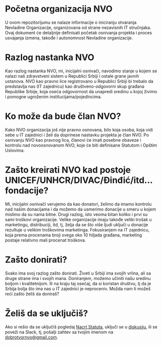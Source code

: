 # Početna organizacija NVO

U ovom repozitorijumu se nalaze informacije o iniciranju otvaranja Nevladine Organizacije, organizovana od strane nezavisnih IT stručnjaka. Ovaj dokument će detaljnije definisati početak osnivanja projekta i proces usvajanja izmena, takođe i autonomnost Nevladine organizacije.

# Razlog nastanka NVO

Kao razlog nastanka NVO, mi, inicijalni osnivači, navodimo stanje u kojem se nalazi naš zdravstveni sistem u Republici Srbiji i ostale grane javnih ustanova. NVO kao pravno lice registrovano u Republici Srbiji bi trebalo da predstavlja nas (IT zajednicu) kao društveno-odgovorni skup građana Republike Srbije, koja oseća odgovornost da unapredi sredinu u kojoj živimo i pomogne ugroženim institucijama/pojedincima. 

# Ko može da bude član NVO?

Kako NVO organizacija još nije pravno osnovana, bilo koja osoba, koja vidi sebe u IT zajednici i želi da doprinese nastavku projekta je član NVO. Po osnivanju NVO kao pravnog lica, članovi će imati posebne obaveze i kontrolu nad novoosnovanom NVO, koje će biti definisane Statutom i Opštim Uslovima. 

# Zašto kreirati NVO kad postoje UNICEF/UNHCR/DIVAC/Đinđić/itd... fondacije?

Mi, inicijalni osnivači verujemo da kao donatori, želimo da imamo kontrolu nad našim donacijama i da možemo da usmerimo donacije u smeru u kojem mislimo da su nama bitne. Drugi razlog, isto veoma bitan koliko i prvi su sami troškovi organizacije. Velike organizacije imaju takođe veliki trošak u marketingu, distribuciji, itd, tj, želja da se što više ljudi uključi u donacije rezultuje u velikim troškovima marketinga. Fokusiranjem na IT zajednicu, koja prema procenama broji svega oko 10 hiljada građana, marketing postaje relativno mali procenat troškova.

# Zašto donirati?

Svako ima svoj razlog zašto donirati. Živeti u Srbiji ima svojih vrlina, ali sa druge strane ima i svojih mana. Doniranjem, možemo učiniti našu sredinu boljom i kvalitetnijom. Ili na kraju taj osećaj, da si koristan društvu, tj da je Srbija bolja što ima nas u IT zajednici je neproceniv. Možda nam ti možeš reći zašto želiš da doniraš?

# Želiš da se uključiš?
Ako si rešio da se uključiš pogledaj [Nacrt Statuta](NACRT_STATUTA.md), uključi se u [diskusiju](https://github.com/dobrotvor/organizacija/issues), ili se poveži na Slack, tj, pošalji zahtev sa tvojim imenom na <dobrotvornvo@gmail.com>.

